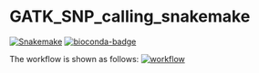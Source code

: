 # GATK_SNP_calling_snakemake
[![Snakemake](https://img.shields.io/badge/snakemake-≥5.7.0-brightgreen.svg)](https://snakemake.readthedocs.io)
[![bioconda-badge](https://img.shields.io/badge/install%20with-bioconda-brightgreen.svg?style=flat)](http://bioconda.github.io)

The workflow is shown as follows:
[![workflow](https://s1.ax1x.com/2020/08/01/a8Pp38.png)](https://imgchr.com/i/a8Pp38)